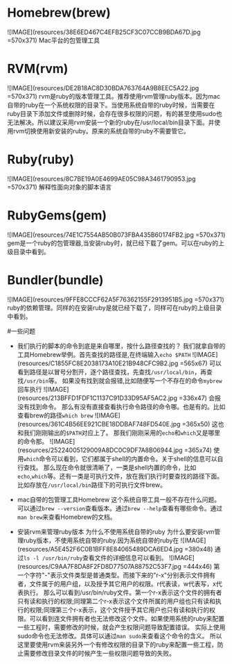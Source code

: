 # Homebrew(brew)
![IMAGE](resources/38E6ED467C4EFB25CF3C07CCB9BDA67D.jpg =570x371)
Mac平台的包管理工具
# RVM(rvm)
![IMAGE](resources/DE2B18AC8D30BDA763764A9B8EEC5A22.jpg =570x371)
rvm是ruby的版本管理工具。推荐使用rvm管理ruby版本。因为mac自带的ruby在一个系统权限的目录下。当使用系统自带的ruby时候，当需要在ruby目录下添加文件或删除时候，会存在很多权限的问题，有的甚至使用sudo也无法解决。所以建议采用rvm安装一个新的ruby在/usr/local/bin目录下面。并使用rvm切换使用新安装的ruby。原来的系统自带的ruby不需要管它。
# Ruby(ruby)
![IMAGE](resources/8C7BE19A0E4699AE05C98A3461790953.jpg =570x371)
解释性面向对象的脚本语言
# RubyGems(gem)
![IMAGE](resources/74E1C7554AB50B073FBA435B60174FB2.jpg =570x371)
gem是一个ruby的包管理器,当安装ruby时，就已经下载了gem。可以在ruby的上级目录中看到。
# Bundler(bundle)
![IMAGE](resources/9FFE8CCCF62A5F76362155F2913951B5.jpg =570x371)
ruby的依赖管理。同样的在安装ruby是就已经下载了，同样可在ruby的上级目录中看到。



#一些问题
* 我们执行的脚本的命令到底是来自哪里，按什么路径查找的？
  我们就拿自带的工具Homebrew举例。首先查找的路径是,在终端输入`echo $PATH`
  ![IMAGE](resources/C1855FC8E2038173A10E21B948CFC9B2.jpg =565x67)
  可以看到路径是以冒号分割开，逐个路径查找，先查找`/usr/local/bin`，再查找`/usr/bin`等。
  如果没有找到就会报错,比如随便写一个不存在的命令`mybrew`回车执行
  ![IMAGE](resources/213BFFD1FDF1C1137C91D33D95AF5AC2.jpg =336x47)
  会报没有找到命令。
  那么有没有直接查看执行命令路径的命令哪。也是有的。比如查看brew的路径`which brew`
![IMAGE](resources/361C4B56EE921CBE18DDBAF748FD540E.jpg =365x50)
这也和我们刚刚输出的`$PATH`对应上了。
那我们刚刚采用的`echo`和`which`又是哪里的命令那。
![IMAGE](resources/25224005129009A8DC0C9DF7A8B06944.jpg =365x74)
使用`which`命令可以看到，它们都属于shell的内置命令。关于shell的信息可以自行查找。
那么现在命令就很清晰了，一类是shell内置的命令，比如`echo`,`which`等。还有一类是可执行文件，放在我们执行时要查找的路径下面。比如存放在`/usr/local/bin`路径下的可执行文件brew。


* mac自带的包管理工具Homebrew
  这个系统自带工具一般不存在什么问题。可以通过`brew --version`查看版本。通过`brew --help`查看有哪些命令。通过`man brew`来查看Homebrew的文档。

* 安装rvm来管理ruby版本 为什么不使用系统自带的ruby
 为什么要安装rvm管理ruby版本，不使用系统自带的ruby.因为系统自带的ruby在
![IMAGE](resources/A5E452F6C0B1BFF8E84065489DCA6ED4.jpg =380x48)
通过`ls -l /usr/bin/ruby`查看文件的详细信息可以看到。
![IMAGE](resources/C9AA7F8DA8F2FD8D77507A88752C53F7.jpg =444x46)
第一个字符"-"表示文件类型是普通类型。而接下来的"r-x"分别表示文件拥有者，文件属于的用户组，以及授予其它用户的权限。r代表读，w代表写，x代表执行。
那么可以看到/usr/bin/ruby文件。第一个r-x表示这个文件的拥有者只有读和执行的权限;同理第二个r-x表示这个文件所属的用户组也只有读和执行的权限;同理第三个r-x表示，这个文件授予其它用户也只有读和执行的权限。可以看到连文件拥有者也无法修改这个文件。如果使用系统的ruby来配置一些工程时，需要修改的时候，就会产生权限问题导致配置错误。
实际上使用sudo命令也无法修改。具体可以通过`man sudo`来查看这个命令的含义。
所以这里要使用rvm来装另外一个有修改权限的目录下的ruby来配置一些工程，防止需要修改目录文件的时候产生一些权限问题导致的失败。
